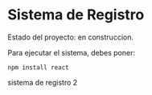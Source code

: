 <h1>Sistema de Registro</h1>
Estado del proyecto: en construccion.

Para ejecutar el sistema, debes poner:

```npm install react```

sistema de registro 2
